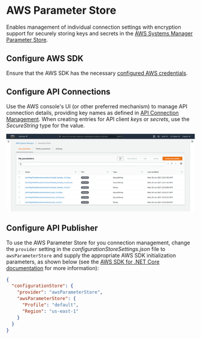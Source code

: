 # AWS Parameter Store

Enables management of individual connection settings with encryption support for
securely storing keys and secrets in the
[AWS Systems Manager Parameter Store](https://docs.aws.amazon.com/systems-manager/latest/userguide/systems-manager-parameter-store.html).

## Configure AWS SDK

Ensure that the AWS SDK has the necessary
[configured AWS credentials](https://docs.aws.amazon.com/sdk-for-net/latest/developer-guide/net-dg-config-creds.html).

## Configure API Connections

Use the AWS console's UI (or other preferred mechanism) to manage API connection
details, providing key names as defined in
[API Connection Management](../API-Connection-Management.md). When creating
entries for API client _keys_ or _secrets_, use the _SecureString_ type for the
value.

![AWS](../img/Aws-Parameter-Store-configuration-store-example.png)

## Configure API Publisher

To use the AWS Parameter Store for you connection management, change the
`provider` setting in the _configurationStoreSettings.json_ file to
`awsParameterStore` and supply the appropriate AWS SDK initialization
parameters, as shown below (see the
[AWS SDK for .NET Core documentation](https://docs.aws.amazon.com/sdk-for-net/v3/developer-guide/net-dg-config-netcore.html)
for more information):

```json
{
  "configurationStore": {
    "provider": "awsParameterStore",
    "awsParameterStore": {
      "Profile": "default",
      "Region": "us-east-1"
    }
  }
}
```
